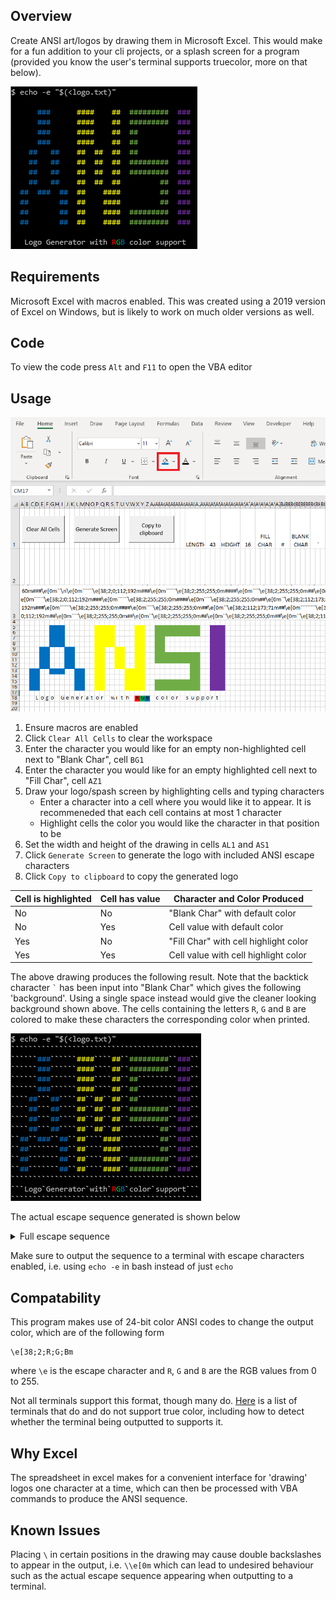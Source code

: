 ## Overview

Create ANSI art/logos by drawing them in Microsoft Excel. This would make for a fun addition to your cli projects, or a splash screen for a program (provided you know the user's terminal supports truecolor, more on that below).

![Clean Logo](media/clean-logo.png)

## Requirements

Microsoft Excel with macros enabled. This was created using a 2019 version of Excel on Windows, but is likely to work on much older versions as well.

## Code

To view the code press `Alt` and `F11` to open the VBA editor

## Usage

![GUI](media/GUI.png)

1. Ensure macros are enabled
1. Click `Clear All Cells` to clear the workspace
1. Enter the character you would like for an empty non-highlighted cell next to "Blank Char", cell `BG1`
1. Enter the character you would like for an empty highlighted cell next to "Fill Char", cell `AZ1`
1. Draw your logo/spash screen by highlighting cells and typing characters
   * Enter a character into a cell where you would like it to appear. It is recommeneded that each cell contains at most 1 character
   * Highlight cells the color you would like the character in that position to be
1. Set the width and height of the drawing in cells `AL1` and `AS1`
1. Click `Generate Screen` to generate the logo with included ANSI escape characters
1. Click `Copy to clipboard` to copy the generated logo

Cell is highlighted  | Cell has value  | Character and Color Produced
------------------|-------------|-----------------------
No | No | "Blank Char" with default color
No | Yes | Cell value with default color
Yes | No | "Fill Char" with cell highlight color
Yes | Yes | Cell value with cell highlight color

The above drawing produces the following result. Note that the backtick character `` ` `` has been input into "Blank Char" which gives the following 'background'. Using a single space instead would give the cleaner looking background shown above. The cells containing the letters `R`, `G` and `B` are colored to make these characters the corresponding color when printed.

![ANSI Logo](media/Output.png)

The actual escape sequence generated is shown below

<details>

<summary>Full escape sequence</summary>

```
\e[0m```````````````````````````````````````````\n\e[0m``````\e[38;2;0;112;192m###\e[0m``````\e[38;2;255;255;0m####\e[0m````\e[38;2;255;255;0m##\e[0m``\e[38;2;112;173;71m#########\e[0m``\e[38;2;112;48;160m###\e[0m``\n\e[0m``````\e[38;2;0;112;192m###\e[0m``````\e[38;2;255;255;0m####\e[0m````\e[38;2;255;255;0m##\e[0m``\e[38;2;112;173;71m#########\e[0m``\e[38;2;112;48;160m###\e[0m``\n\e[0m``````\e[38;2;0;112;192m###\e[0m``````\e[38;2;255;255;0m####\e[0m````\e[38;2;255;255;0m##\e[0m``\e[38;2;112;173;71m##\e[0m`````````\e[38;2;112;48;160m###\e[0m``\n\e[0m``````\e[38;2;0;112;192m###\e[0m``````\e[38;2;255;255;0m####\e[0m````\e[38;2;255;255;0m##\e[0m``\e[38;2;112;173;71m##\e[0m`````````\e[38;2;112;48;160m###\e[0m``\n\e[0m````\e[38;2;0;112;192m##\e[0m```\e[38;2;0;112;192m##\e[0m````\e[38;2;255;255;0m##\e[0m``\e[38;2;255;255;0m##\e[0m``\e[38;2;255;255;0m##\e[0m``\e[38;2;112;173;71m##\e[0m`````````\e[38;2;112;48;160m###\e[0m``\n\e[0m````\e[38;2;0;112;192m##\e[0m```\e[38;2;0;112;192m##\e[0m````\e[38;2;255;255;0m##\e[0m``\e[38;2;255;255;0m##\e[0m``\e[38;2;255;255;0m##\e[0m``\e[38;2;112;173;71m#########\e[0m``\e[38;2;112;48;160m###\e[0m``\n\e[0m````\e[38;2;0;112;192m##\e[0m```\e[38;2;0;112;192m##\e[0m````\e[38;2;255;255;0m##\e[0m``\e[38;2;255;255;0m##\e[0m``\e[38;2;255;255;0m##\e[0m``\e[38;2;112;173;71m#########\e[0m``\e[38;2;112;48;160m###\e[0m``\n\e[0m````\e[38;2;0;112;192m##\e[0m```\e[38;2;0;112;192m##\e[0m````\e[38;2;255;255;0m##\e[0m``\e[38;2;255;255;0m##\e[0m``\e[38;2;255;255;0m##\e[0m`````````\e[38;2;112;173;71m##\e[0m``\e[38;2;112;48;160m###\e[0m``\n\e[0m``\e[38;2;0;112;192m##\e[0m``\e[38;2;0;112;192m###\e[0m``\e[38;2;0;112;192m##\e[0m``\e[38;2;255;255;0m##\e[0m````\e[38;2;255;255;0m####\e[0m`````````\e[38;2;112;173;71m##\e[0m``\e[38;2;112;48;160m###\e[0m``\n\e[0m``\e[38;2;0;112;192m##\e[0m```````\e[38;2;0;112;192m##\e[0m``\e[38;2;255;255;0m##\e[0m````\e[38;2;255;255;0m####\e[0m`````````\e[38;2;112;173;71m##\e[0m``\e[38;2;112;48;160m###\e[0m``\n\e[0m``\e[38;2;0;112;192m##\e[0m```````\e[38;2;0;112;192m##\e[0m``\e[38;2;255;255;0m##\e[0m````\e[38;2;255;255;0m####\e[0m``\e[38;2;112;173;71m#########\e[0m``\e[38;2;112;48;160m###\e[0m``\n\e[0m``\e[38;2;0;112;192m##\e[0m```````\e[38;2;0;112;192m##\e[0m``\e[38;2;255;255;0m##\e[0m````\e[38;2;255;255;0m####\e[0m``\e[38;2;112;173;71m#########\e[0m``\e[38;2;112;48;160m###\e[0m``\n\e[0m```````````````````````````````````````````\n\e[0m```Logo`Generator`with`\e[38;2;255;0;0mR\e[38;2;0;176;80mG\e[38;2;0;112;192mB\e[0m`color`support```\n\e[0m```````````````````````````````````````````\n

```

</details>

Make sure to output the sequence to a terminal with escape characters enabled, i.e. using `echo -e` in bash instead of just `echo`

## Compatability

This program makes use of 24-bit color ANSI codes to change the output color, which are of the following form

```
\e[38;2;R;G;Bm
```

where `\e` is the escape character and `R`, `G` and `B` are the RGB values from 0 to 255.  

Not all terminals support this format, though many do. [Here](https://gist.github.com/XVilka/8346728) is a list of terminals that do and do not support true color, including how to detect whether the terminal being outputted to supports it.

## Why Excel

The spreadsheet in excel makes for a convenient interface for 'drawing' logos one character at a time, which can then be processed with VBA commands to produce the ANSI sequence.

## Known Issues

Placing `\` in certain positions in the drawing may cause double backslashes to appear in the output, i.e. `\\e[0m` which can lead to undesired behaviour such as the actual escape sequence appearing when outputting to a terminal.
